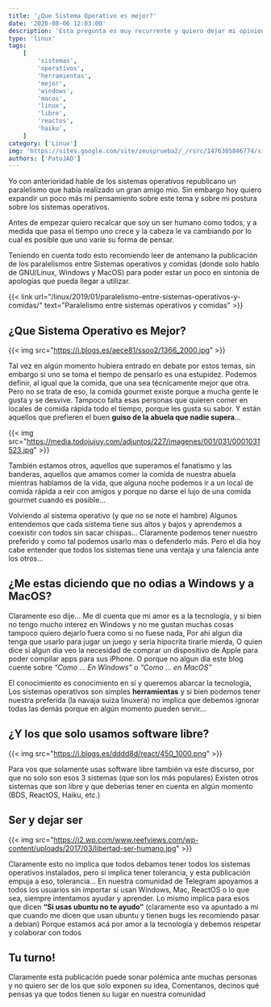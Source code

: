 ```yaml
---
title: '¿Que Sistema Operativo es mejor?'
date: '2020-08-06 12:03:00'
description: 'Esta pregunta es muy recurrente y quiero dejar mi opinion sobre esto y creo que es una buena idea dejar espacio para que los demas opinen'
type: 'linux'
tags:
    [
        'sistemas',
        'operativos',
        'herramientas',
        'mejor',
        'windows',
        'macos',
        'linux',
        'libre',
        'reactos',
        'haiku',
    ]
category: ['Linux']
img: 'https://sites.google.com/site/zeusprueba2/_/rsrc/1476305846774/sistemas-operativos/Captura.PNG'
authors: ['PatoJAD']
---
```


Yo con anterioridad hable de los sistemas operativos republicano un paralelismo que había realizado un gran amigo mio. Sin embargo hoy quiero expandir un poco más mi pensamiento sobre este tema y sobre mi postura sobre los sistemas operativos.

Antes de empezar quiero recalcar que soy un ser humano como todos, y a medida que pasa el tiempo uno crece y la cabeza le va cambiando por lo cual es posible que uno varíe su forma de pensar.

Teniendo en cuenta todo esto recomiendo leer de antemano la publicación de los paralelismos entre Sistemas operativos y comidas (donde solo hablo de GNU/Linux, Windows y MacOS) para poder estar un poco en sintonía de apologías que pueda llegar a utilizar.

{{< link url="/linux/2019/01/paralelismo-entre-sistemas-operativos-y-comidas/" text="Paralelismo entre sistemas operativos y comidas" >}}

## ¿Que Sistema Operativo es Mejor?

{{< img src="https://i.blogs.es/aece81/ssoo2/1366_2000.jpg" >}}

Tal vez en algún momento hubiera entrado en debate por estos temas, sin embargo si uno se toma el tiempo de pensarlo es una estupidez. Podemos definir, al igual que la comida, que una sea técnicamente mejor que otra. Pero no se trata de eso, la comida gourmet existe porque a mucha gente le gusta y se desvive. Tampoco falta esas personas que quieren comer en locales de comida rápida todo el tiempo, porque les gusta su sabor. Y están aquellos que prefieren el buen **guiso de la abuela que nadie supera**...

{{< img src="https://media.todojujuy.com/adjuntos/227/imagenes/001/031/0001031523.jpg" >}}

También estamos otros, aquellos que superamos el fanatismo y las banderas, aquellos que amamos comer la comida de nuestra abuela mientras hablamos de la vida, que alguna noche podemos ir a un local de comida rápida a reir con amigos y porque no darse el lujo de una comida gourmet cuando es posible…

Volviendo al sistema operativo (y que no se note el hambre) Algunos entendemos que cada sistema tiene sus altos y bajos y aprendemos a coexistir con todos sin sacar chispas… Claramente podemos tener nuestro preferido y como tal podemos usarlo mas o defenderlo más. Pero el dia hoy cabe entender que todos los sistemas tiene una ventaja y una falencia ante los otros…

## ¿Me estas diciendo que no odias a Windows y a MacOS?

Claramente eso dije… Me di cuenta que mi amor es a la tecnología, y si bien no tengo mucho interez en Windows y no me gustan muchas cosas tampoco quiero dejarlo fuera como si no fuese nada, Por ahi algun dia tenga que usarlo para jugar un juego y seria hipocrita tirarle mierda, O quien dice si algun dia veo la necesidad de comprar un dispositivo de Apple para poder compilar apps para sus iPhone. O porque no algun dia este blog cuente sobre _“Como … En Windows”_ o _“Como … en MacOS”_

El conocimiento es conocimiento en sí y queremos abarcar la tecnología, Los sistemas operativos son simples **herramientas** y si bien podemos tener nuestra preferida (la navaja suiza linuxera) no implica que debemos ignorar todas las demás porque en algún momento pueden servir…

## ¿Y los que solo usamos software libre?

{{< img src="https://i.blogs.es/dddd8d/react/450_1000.png" >}}

Para vos que solamente usas software libre también va este discurso, por que no solo son esos 3 sistemas (que son los más populares) Existen otros sistemas que son libre y que deberías tener en cuenta en algún momento (BDS, ReactOS, Haiku, etc.)

## Ser y dejar ser

{{< img src="https://i2.wp.com/www.reefviews.com/wp-content/uploads/2017/03/libertad-ser-humano.jpg" >}}

Claramente esto no implica que todos debamos tener todos los sistemas operativos instalados, pero sí implica tener tolerancia, y esta publicación empuja a eso, tolerancia… En nuestra comunidad de Telegram apoyamos a todos los usuarios sin importar si usan Windows, Mac, ReactOS o lo que sea, siempre intentamos ayudar y aprender. Lo mismo implica para esos que dicen **“Si usas ubuntu no te ayudo”** (claramente eso va apuntado a mi que cuando me dicen que usan ubuntu y tienen bugs les recomiendo pasar a debian) Porque estamos acá por amor a la tecnología y debemos respetar y colaborar con todos

## Tu turno!

Claramente esta publicación puede sonar polémica ante muchas personas y no quiero ser de los que solo exponen su idea, Comentanos, decinos qué pensas ya que todos tienen su lugar en nuestra comunidad
